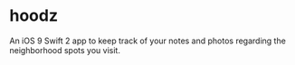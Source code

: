 # hoodz
An iOS 9 Swift 2 app to keep track of your notes and photos regarding the neighborhood spots you visit.
